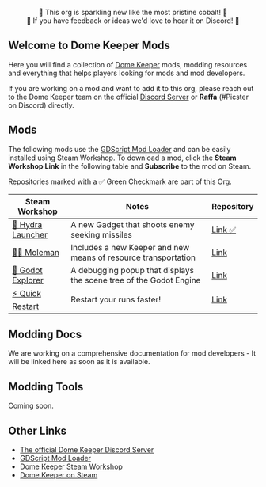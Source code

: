 <p align="center">
🚧 This org is sparkling new like the most pristine cobalt! 🚧</br>
🚧 If you have feedback or ideas we'd love to hear it on Discord! 🚧
</p>

## Welcome to Dome Keeper Mods

Here you will find a collection of [Dome Keeper](https://store.steampowered.com/app/1637320/Dome_Keeper/) mods, modding resources and everything that helps players looking for mods and mod developers.

If you are working on a mod and want to add it to this org, please reach out to the Dome Keeper team on the official [Discord Server](https://discord.gg/AxYpX7AaFP) or **Raffa** (#Picster on Discord) directly.


## Mods

The following mods use the [GDScript Mod Loader](https://github.com/GodotModding/godot-mod-loader) and can be easily installed using Steam Workshop.
To download a mod, click the **Steam Workshop Link** in the following table and **Subscribe** to the mod on Steam.

Repositories marked with a ✅ Green Checkmark are part of this Org.

| Steam Workshop | Notes | Repository |
| --- | --- | --- |
| [🐍 Hydra Launcher](https://steamcommunity.com/sharedfiles/filedetails/?id=2996273695) | A new Gadget that shoots enemy seeking missiles | [Link ✅](https://github.com/DomeKeeperMods/DomeKeeper-HydraLauncher) |
| [👷‍♂️ Moleman](https://steamcommunity.com/sharedfiles/filedetails/?id=2996215689) | Includes a new Keeper and new means of resource transportation | [Link](https://github.com/DomeKeeperMods/DomeKeeper-HydraLauncher) |
| [💙 Godot Explorer](https://steamcommunity.com/sharedfiles/filedetails/?id=2957678599) | A debugging popup that displays the scene tree of the Godot Engine | [Link](https://github.com/otDan/Godot-GodotExplorer)
| [⚡ Quick Restart](https://steamcommunity.com/sharedfiles/filedetails/?id=2960357028) | Restart your runs faster! | [Link](https://github.com/Ategon/dome-keeper-quick-restart)

## Modding Docs

We are working on a comprehensive documentation for mod developers - It will be linked here as soon as it is available.

## Modding Tools

Coming soon.

## Other Links

- [The official Dome Keeper Discord Server](https://discord.gg/AxYpX7AaFP)
- [GDScript Mod Loader](https://github.com/GodotModding/godot-mod-loader)
- [Dome Keeper Steam Workshop](https://steamcommunity.com/app/1637320/workshop/)
- [Dome Keeper on Steam](https://store.steampowered.com/app/1637320/Dome_Keeper/)
